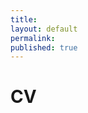 ```yaml
---
title:
layout: default
permalink: 
published: true
---
```

# CV

<!--  {% include base_path %}

<object data="/files/CV_2024.pdf" width="750" height="750" type='application/pdf'/> -->
